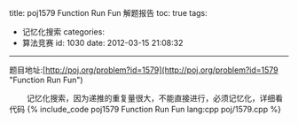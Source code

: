 title: poj1579 Function Run Fun 解题报告
toc: true
tags:
  - 记忆化搜索
categories:
  - 算法竞赛
id: 1030
date: 2012-03-15 21:08:32
---

题目地址:[http://poj.org/problem?id=1579](http://poj.org/problem?id=1579 "Function Run Fun")

&nbsp;&nbsp;&nbsp;&nbsp;&nbsp;&nbsp;&nbsp;&nbsp;记忆化搜索，因为递推的重复量很大，不能直接进行，必须记忆化，详细看代码
{% include_code poj1579 Function Run Fun lang:cpp poj/1579.cpp %}